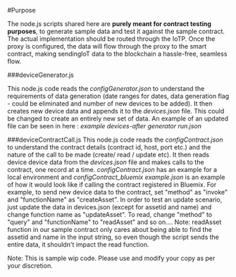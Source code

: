 

#Purpose

The node.js scripts shared here are **purely meant for contract testing purposes**, to generate sample data and test it against the sample contract. The actual implementation should be routed through the IoTP. Once the proxy is configured, the data will flow through the proxy to the smart contract, making sendingIoT data to the blockchain a hassle-free, seamless flow.

###deviceGenerator.js

This node.js code reads the _configGenerator.json_ to understand the requirements of data generation (date ranges for dates, data generation flag - could be eliminated and number of new devices to be added). It then creates new device data and appends it to the _devices.json_ file. This could be changed to create an entirely new set of data. An example of an updated file can be seen in here : *example devices-after generator run.json*


###deviceContractCall.js
This node.js code reads the _configContract.json_ to understand the contract details (contract id, host, port etc.) and the nature of the call to be made (create/ read / update etc). It then reads device device data from the _devices.json_ file and makes calls to the contract, one record at a time. _configContract.json_ has an example for a local environment and *configContract_bluemix example.json* is an example of how it would look like if calling the contract registered in Bluemix.
For example, to send new device data to the contract, set "method" as "invoke" and "functionName" as "createAsset". In order to test an update scenario, just update the data in devices.json (except for assetid and name) and change function name as "updateAsset". To read, change "method" to "query" and "functionName" to "readAsset" and so on....
Note: readAsset function in our sample contract only cares about being able to find the assetid and name in the input string, so even though the script sends the entire data, it shouldn't impact the read function.


Note: This is sample wip code. Please use and modify your copy as per your discretion.
